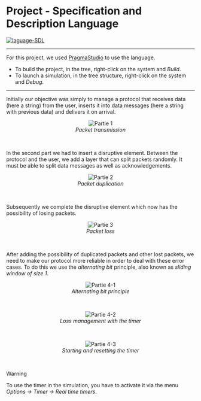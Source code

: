 # Project - Specification and Description Language

<a href="https://www.pragmadev.com/">
  <img src="https://img.shields.io/badge/language-SDL-3dc1c6?style=flat-square" alt="laguage-SDL" />
</a>

---

For this project, we used <a href="https://www.pragmadev.com/">PragmaStudio</a> to use the language.

- To build the project, in the tree, right-click on the system and *Build*.
- To launch a simulation, in the tree structure, right-click on the system and *Debug*.

---

Initially our objective was simply to manage a protocol that receives data (here a string) from the user, inserts it into data messages (here a string with previous data) and delivers it on arrival.

<p align="center">
  <img src=/Documents/partie1.png alt="Partie 1" />
  <br><em>Packet transmission</em>
</p><br>


In the second part we had to insert a disruptive element. Between the protocol and the user, we add a layer that can split packets randomly. It must be able to split data messages as well as acknowledgements.

<p align="center">
  <img src=/Documents/partie2.png alt="Partie 2" />
  <br><em>Packet duplication</em>
</p><br>


Subsequently we complete the disruptive element which now has the possibility of losing packets.

<p align="center">
  <img src=/Documents/partie3.png alt="Partie 3" />
  <br><em>Packet loss</em>
</p><br>


After adding the possibility of duplicated packets and other lost packets, we need to make our protocol more reliable in order to deal with these error cases.
To do this we use the *alternating bit* principle, also known as *sliding window of size 1*.

<p align="center">
  <img src=/Documents/partie4-1.png alt="Partie 4-1" />
  <br><em>Alternating bit principle</em>
</p><br>

<p align="center">
  <img src=/Documents/partie4-2.png alt="Partie 4-2" />
  <br><em>Loss management with the timer</em>
</p><br>

<p align="center">
  <img src=/Documents/partie4-3.png alt="Partie 4-3" />
  <br><em>Starting and resetting the timer</em>
</p><br>

> [!WARNING]
> To use the timer in the simulation, you have to activate it via the menu *Options → Timer → Real time timers*.
